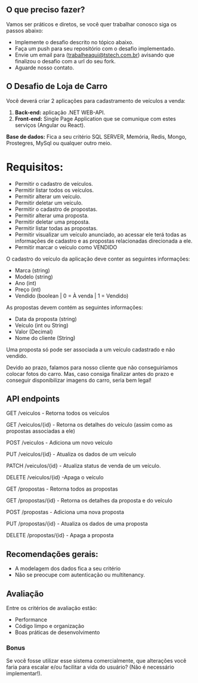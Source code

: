 ## O que preciso fazer?
Vamos ser práticos e diretos, se você quer trabalhar conosco siga os passos abaixo:
*	Implemente o desafio descrito no tópico abaixo.
*	Faça um push para seu repositório com o desafio implementado.
*	Envie um email para (trabalheaqui@tstech.com.br) avisando que finalizou o desafio com a url do seu fork.
*	Aguarde nosso contato.

## O Desafio de Loja de Carro
Você deverá criar 2 aplicações para cadastramento de veículos a venda:
1. **Back-end:** aplicação .NET WEB-API.
2. **Front-end:** Single Page Application que se comunique com estes serviços (Angular ou React).

**Base de dados:** Fica a seu critério SQL SERVER, Memória, Redis, Mongo, Prostegres, MySql ou qualquer outro meio.

# Requisitos:
-	Permitir o cadastro de veículos.
-	Permitir listar todos os veículos.
-	Permitir alterar um veículo.
-	Permitir deletar um veículo.
-	Permitir o cadastro de propostas.
-	Permitir alterar uma proposta.
-	Permitir deletar uma proposta.
-	Permitir listar todas as propostas.
-	Permitir visualizar um veículo anunciado, ao acessar ele terá todas as informações de cadastro e as propostas relacionadas direcionada a ele.
-	Permitir marcar o veículo como VENDIDO


O cadastro do veículo da aplicação deve conter as seguintes informações:
-	Marca (string)
-	Modelo (string)
-	Ano (int)
-	Preço (int)
-	Vendido (boolean | 0 = À venda | 1 = Vendido)

As propostas devem contém as seguintes informações:
-	Data da proposta (string)
-	Veículo (int ou String)
-	Valor (Decimal)
-	Nome do cliente (String)

Uma proposta só pode ser associada a um veículo cadastrado e não vendido. 

Devido ao prazo, falamos para nosso cliente que não conseguiríamos colocar fotos do carro. Mas, caso consiga finalizar antes do prazo e conseguir disponibilizar imagens do carro, seria bem legal!

## API endpoints
GET /veiculos - Retorna todos os veículos

GET /veiculos/{id} - Retorna os detalhes do veículo (assim como as propostas associadas a ele)

POST /veiculos - Adiciona um novo veículo

PUT /veiculos/{id} - Atualiza os dados de um veículo

PATCH /veiculos/{id} - Atualiza status de venda de um veículo.

DELETE /veiculos/{id} -Apaga o veículo

GET /propostas - Retorna todos as propostas

GET /propostas/{id} - Retorna os detalhes da proposta e do veículo 

POST /propostas - Adiciona uma nova proposta

PUT /propostas/{id} - Atualiza os dados de uma proposta

DELETE /propostas/{id} - Apaga a proposta

## Recomendações gerais:
*	A modelagem dos dados fica a seu critério 
*	Não se preocupe com autenticação ou multitenancy.

## Avaliação
Entre os critérios de avaliação estão:
*	Performance
*	Código limpo e organização
*	Boas práticas de desenvolvimento

### Bonus
Se você fosse utilizar esse sistema comercialmente, que alterações você faria para escalar e/ou facilitar a vida do usuário? (Não é necessário implementar!).
